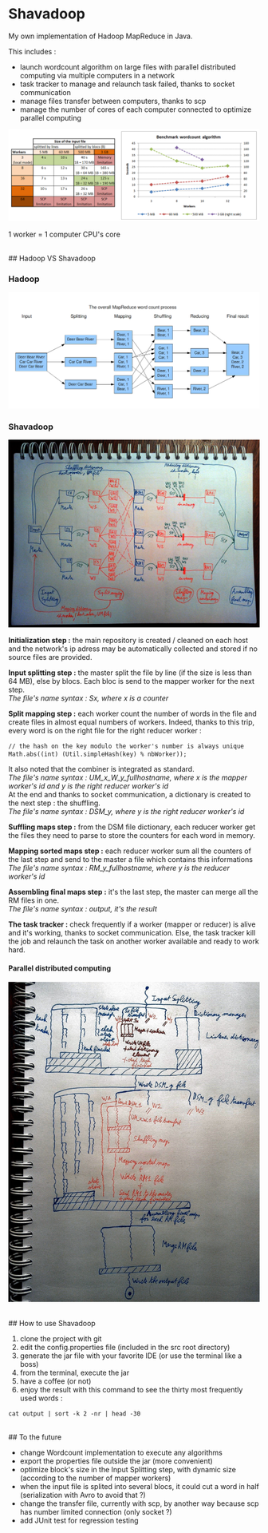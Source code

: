 # Shavadoop

My own implementation of Hadoop MapReduce in Java.

This includes :
* launch wordcount algorithm on large files with parallel distributed computing via multiple computers in a network
* task tracker to manage and relaunch task failed, thanks to socket communication
* manage files transfer between computers, thanks to scp
* manage the number of cores of each computer connected to optimize parallel computing

![Benchmark](res/readme/benchmark.PNG)

1 worker = 1 computer CPU's core

<br/>
## Hadoop VS Shavadoop

### Hadoop

![Hadoop MapReduce](res/readme/MapReduceWordCountOverview1.png)

### Shavadoop

![Shavadoop MapReduce](res/readme/shavadoop.jpg)

**Initialization step :** the main repository is created / cleaned on each host and the network's ip adress may be automatically collected and stored if no source files are provided.

**Input splitting step :** the master split the file by line (if the size is less than 64 MB), else by blocs. Each bloc is send to the mapper worker for the next step.
<br/>*The file's name syntax : Sx, where x is a counter*

**Split mapping step :** each worker count the number of words in the file and create files in almost equal numbers of workers. Indeed, thanks to this trip, every word is on the right file for the right reducer worker :
```
// the hash on the key modulo the worker's number is always unique
Math.abs((int) (Util.simpleHash(key) % nbWorker)); 
```
It also noted that the combiner is integrated as standard. 
<br/>*The file's name syntax : UM_x_W_y_fullhostname, where x is the mapper worker's id and y is the right reducer worker's id*
<br/>At the end and thanks to socket communication, a dictionary is created to the next step : the shuffling.
<br/>*The file's name syntax : DSM_y, where y is the right reducer worker's id*

**Suffling maps step :** from the DSM file dictionary, each reducer worker get the files they need to parse to store the counters for each word in memory.

**Mapping sorted maps step :** each reducer worker sum all the counters of the last step and send to the master a file which contains this informations
<br/>*The file's name syntax : RM_y_fullhostname, where y is the reducer worker's id*

**Assembling final maps step :** it's the last step, the master can merge all the RM files in one.
<br/>*The file's name syntax : output, it's the result*

**The task tracker :** check frequently if a worker (mapper or reducer) is alive and it's working, thanks to socket communication. Else, the task tracker kill the job and relaunch the task on another worker available and ready to work hard.

#### Parallel distributed computing

![Shavadoop MapReduce threads](res/readme/shavadoop_thread.jpg)

<br/>
## How to use Shavadoop

1. clone the project with git
2. edit the config.properties file (included in the src root directory)
3. generate the jar file with your favorite IDE (or use the terminal like a boss)
4. from the terminal, execute the jar
5. have a coffee (or not)
6. enjoy the result with this command to see the thirty most frequently used words :
```
cat output | sort -k 2 -nr | head -30
```
<br/>
## To the future

* change Wordcount implementation to execute any algorithms
* export the properties file outside the jar (more convenient)
* optimize block's size in the Input Splitting step, with dynamic size (according to the number of mapper workers)
* when the input file is splited into several blocs, it could cut a word in half (serialization with Avro to avoid that ?)
* change the transfer file, currently with scp, by another way because scp has number limited connection (only socket ?)
* add JUnit test for regression testing

